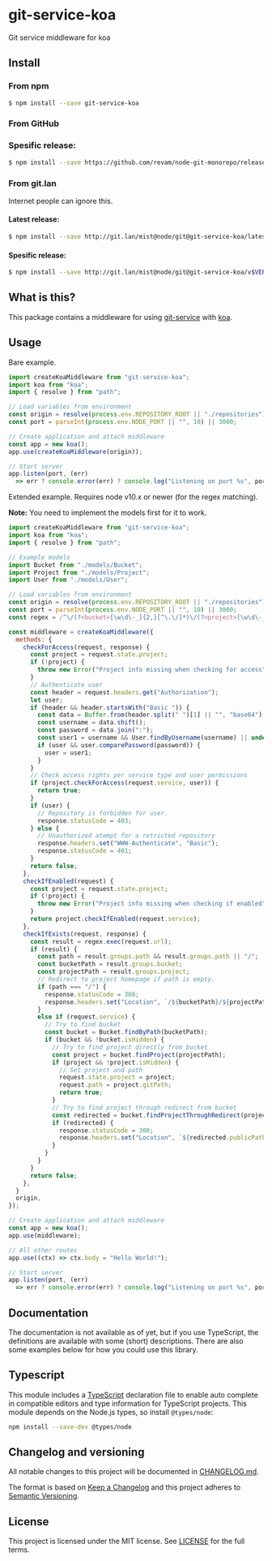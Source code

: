 # git-service-koa

Git service middleware for koa

## Install

### From npm

```sh
$ npm install --save git-service-koa
```

### From GitHub

### Spesific release:

```sh
$ npm install --save https://github.com/revam/node-git-monorepo/releases/download/git-service-koa/v$VERSION/package.tgz
```

### From git.lan

Internet people can ignore this.

#### Latest release:

```sh
$ npm install --save http://git.lan/mist@node/git@git-service-koa/latest/npm-pack.tgz
```

#### Spesific release:

```sh
$ npm install --save http://git.lan/mist@node/git@git-service-koa/v$VERSION/npm-pack.tgz
```

## What is this?

This package contains a middleware for using
[git-service](https://npmjs.com/package/git-service) with
[koa](https://npmjs.com/package/koa).

## Usage

Bare example.

```js
import createKoaMiddleware from "git-service-koa";
import koa from "koa";
import { resolve } from "path";

// Load variables from environment
const origin = resolve(process.env.REPOSITORY_ROOT || "./repositories");
const port = parseInt(process.env.NODE_PORT || "", 10) || 3000;

// Create application and attach middleware
const app = new koa();
app.use(createKoaMiddleware(origin));

// Start server
app.listen(port, (err)
  => err ? console.error(err) ? console.log("Listening on port %s", port));
```

Extended example. Requires node v10.x or newer (for the regex matching).

**Note:** You need to implement the models first for it to work.

```js
import createKoaMiddleware from "git-service-koa";
import koa from "koa";
import { resolve } from "path";

// Example models
import Bucket from "./models/Bucket";
import Project from "./models/Project";
import User from "./models/User";

// Load variables from environment
const origin = resolve(process.env.REPOSITORY_ROOT || "./repositories");
const port = parseInt(process.env.NODE_PORT || "", 10) || 3000;
const regex = /^\/(?<bucket>[\w\d\-_]{2,}[^\.\/]*)\/(?<project>[\w\d\-_]+[^\.\/]*)\.git(?<path>\/?|\/.+)?$/;

const middleware = createKoaMiddleware({
  methods: {
    checkForAccess(request, response) {
      const project = request.state.project;
      if (!project) {
        throw new Error("Project info missing when checking for access");
      }
      // Authenticate user
      const header = request.headers.get("Authorization");
      let user;
      if (header && header.startsWith("Basic ")) {
        const data = Buffer.from(header.split(" ")[1] || "", "base64").toString("utf8").split(":");
        const username = data.shift();
        const password = data.join(":");
        const user1 = username && User.findByUsername(username) || undefined;
        if (user && user.comparePassword(password)) {
          user = user1;
        }
      }
      // Check access rights per service type and user permissions
      if (project.checkForAccess(request.service, user)) {
        return true;
      }
      if (user) {
        // Repository is forbidden for user.
        response.statusCode = 403;
      } else {
        // Unauthorized atempt for a retricted repository
        response.headers.set("WWW-Authenticate", "Basic");
        response.statusCode = 401;
      }
      return false;
    },
    checkIfEnabled(request) {
      const project = request.state.project;
      if (!project) {
        throw new Error("Project info missing when checking if enabled");
      }
      return project.checkIfEnabled(request.service);
    },
    checkIfExists(request, response) {
      const result = regex.exec(request.url);
      if (result) {
        const path = result.groups.path && result.groups.path || "/";
        const bucketPath = result.groups.bucket;
        const projectPath = result.groups.project;
        // Redirect to project homepage if path is empty.
        if (path === "/") {
          response.statusCode = 308;
          response.headers.set("Location", `/${bucketPath}/${projectPath}`);
        }
        else if (request.service) {
          // Try to find bucket
          const bucket = Bucket.findByPath(bucketPath);
          if (bucket && !bucket.isHidden) {
            // Try to find project directly from bucket
            const project = bucket.findProject(projectPath);
            if (project && !project.isHidden) {
              // Set project and path
              request.state.project = project;
              request.path = project.gitPath;
              return true;
            }
            // Try to find project through redirect from bucket
            const redirected = bucket.findProjectThroughRedirect(projectPath);
            if (redirected) {
              response.statusCode = 308;
              response.headers.set("Location", `${redirected.publicPath}.git`);
            }
          }
        }
      }
      return false;
    },
  }
  origin,
});

// Create application and attach middleware
const app = new koa();
app.use(middleware);

// All other routes
app.use((ctx) => ctx.body = "Hello World!");

// Start server
app.listen(port, (err)
  => err ? console.error(err) ? console.log("Listening on port %s", port));
```

## Documentation

The documentation is not available as of yet, but if you use TypeScript, the
definitions are available with some (short) descriptions. There are also some
examples below for how you could use this library.

## Typescript

This module includes a [TypeScript](https://www.typescriptlang.org/)
declaration file to enable auto complete in compatible editors and type
information for TypeScript projects. This module depends on the Node.js
types, so install `@types/node`:

```sh
npm install --save-dev @types/node
```

## Changelog and versioning

All notable changes to this project will be documented in [CHANGELOG.md](./CHANGELOG.md).

The format is based on [Keep a Changelog](http://keepachangelog.com/en/1.0.0/)
and this project adheres to [Semantic Versioning](http://semver.org/spec/v2.0.0.html).

## License

This project is licensed under the MIT license. See [LICENSE](./LICENSE) for the full terms.
